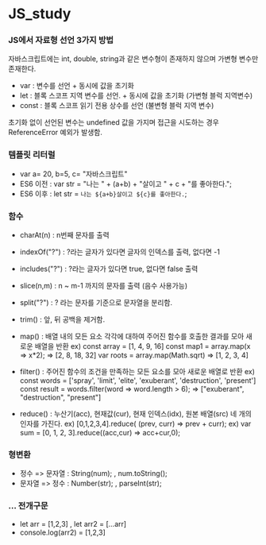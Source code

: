 # JS_study

### JS에서 자료형 선언 3가지 방법

자바스크립트에는 int, double, string과 같은 변수형이 존재하지 않으며 가변형 변수만 존재한다.

- var : 변수를 선언 + 동시에 값을 초기화
- let : 블록 스코프 지역 변수를 선언. + 동시에 값을 초기화 (가변형 블럭 지역변수)
- const : 블록 스코프 읽기 전용 상수를 선언 (불변형 블럭 지역  변수)

초기화 없이 선언된 변수는 undefined 값을 가지며 접근을 시도하는 경우 ReferenceError 예외가 발생함.

### 템플릿 리터럴
- var a= 20, b=5, c= "자바스크립트"
- ES6 이전 : var str = "나는 " + (a+b) + "살이고 " + c + "를 좋아한다.";
- ES6 이후 : let str = `나는 ${a+b}살이고 ${c}를 좋아한다.`;

### 함수
- charAt(n) : n번째 문자를 출력
- indexOf("?") : ?라는 글자가 있다면 글자의 인덱스를 출력, 없다면 -1
- includes("?") : ?라는 글자가 있다면 true, 없다면 false 출력
- slice(n,m) : n ~ m-1 까지의 문자를 출력 (음수 사용가능)
- split("?") : ? 라는 문자를 기준으로 문자열을 분리함.
- trim() : 앞, 뒤 공백을 제거함.
- map() : 배열 내의 모든 요소 각각에 대하여 주어진 함수를 호출한 결과를 모아 새로운 배열을 반환
  ex) const array = [1, 4, 9, 16]
      const map1 = array.map(x => x*2);  => [2, 8, 18, 32]
      var roots = array.map(Math.sqrt) => [1, 2, 3, 4]
      
- filter() : 주어진 함수의 조건을 만족하는 모든 요소를 모아 새로운 배열로 반환
  ex) const words = ['spray', 'limit', 'elite', 'exuberant', 'destruction', 'present']
      const result = words.filter(word => word.length > 6); 
      => ["exuberant", "destruction", "present"]

- reduce() : 누산기(acc), 현재값(cur), 현재 인덱스(idx), 원본 배열(src) 네 개의 인자를 가진다.
  ex) [0,1,2,3,4].reduce( (prev, curr) => prev + curr); 
  ex) var sum = [0, 1, 2, 3].reduce((acc,cur) => acc+cur,0);

### 형변환
- 정수 => 문자열 : String(num); , num.toString();
- 문자열 => 정수 : Number(str); , parseInt(str);

### ... 전개구문
- let arr = [1,2,3] , let arr2 = [...arr]
- console.log(arr2) = [1,2,3]



